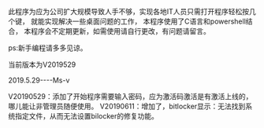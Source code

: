 此程序为应为公司扩大规模导致人手不够，实现各地IT人员只需打开程序轻松按几个键，
就能实现解决一些桌面问题的工作，
本程序使用了C语言和powershell结合，
本程序会不定期更新，如需使用请自行更改，有问题请留言。

ps:新手编程请多多见谅。

当前版本为V2019529

2019.5.29----Ms-v

V20190529：添加了开始程序需要输入密码，应为激活码激活是有激活上线的，哪儿能让非管理员随便使用。
V20190611：增加了，bitlocker显示：无法找到系统指定文件，从而无法设置bilocker的修复功能。
